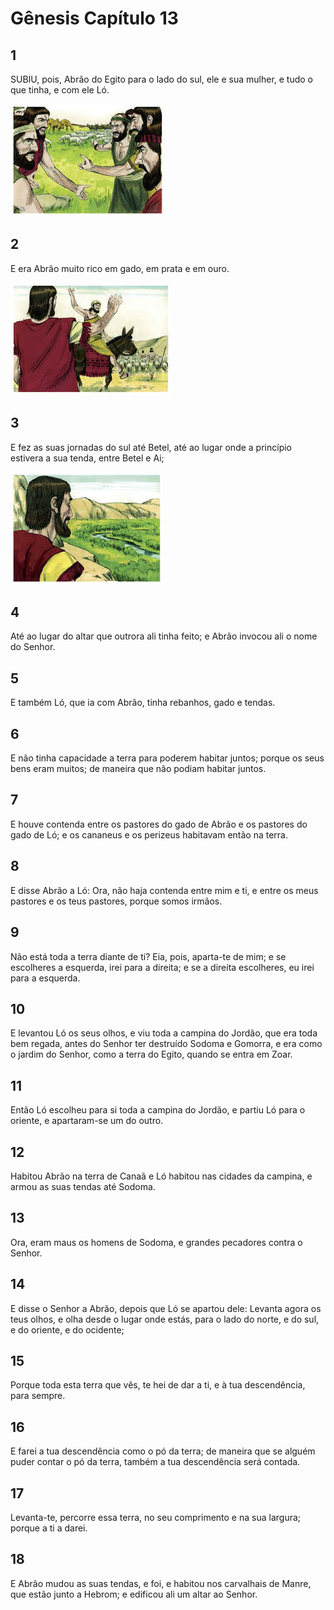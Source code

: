 # Gênesis Capítulo 13

## 1
SUBIU, pois, Abrão do Egito para o lado do sul, ele e sua mulher, e tudo o que tinha, e com ele Ló.

![](../.img/Gn/13/1-0.jpg)

## 2
E era Abrão muito rico em gado, em prata e em ouro.

![](../.img/Gn/13/2-0.jpg)

## 3
E fez as suas jornadas do sul até Betel, até ao lugar onde a princípio estivera a sua tenda, entre Betel e Ai;

![](../.img/Gn/13/3-0.jpg)

## 4
Até ao lugar do altar que outrora ali tinha feito; e Abrão invocou ali o nome do Senhor.

## 5
E também Ló, que ia com Abrão, tinha rebanhos, gado e tendas.

## 6
E não tinha capacidade a terra para poderem habitar juntos; porque os seus bens eram muitos; de maneira que não podiam habitar juntos.

## 7
E houve contenda entre os pastores do gado de Abrão e os pastores do gado de Ló; e os cananeus e os perizeus habitavam então na terra.

## 8
E disse Abrão a Ló: Ora, não haja contenda entre mim e ti, e entre os meus pastores e os teus pastores, porque somos irmãos.

## 9
Não está toda a terra diante de ti? Eia, pois, aparta-te de mim; e se escolheres a esquerda, irei para a direita; e se a direita escolheres, eu irei para a esquerda.

## 10
E levantou Ló os seus olhos, e viu toda a campina do Jordão, que era toda bem regada, antes do Senhor ter destruído Sodoma e Gomorra, e era como o jardim do Senhor, como a terra do Egito, quando se entra em Zoar.

## 11
Então Ló escolheu para si toda a campina do Jordão, e partiu Ló para o oriente, e apartaram-se um do outro.

## 12
Habitou Abrão na terra de Canaã e Ló habitou nas cidades da campina, e armou as suas tendas até Sodoma.

## 13
Ora, eram maus os homens de Sodoma, e grandes pecadores contra o Senhor.

## 14
E disse o Senhor a Abrão, depois que Ló se apartou dele: Levanta agora os teus olhos, e olha desde o lugar onde estás, para o lado do norte, e do sul, e do oriente, e do ocidente;

## 15
Porque toda esta terra que vês, te hei de dar a ti, e à tua descendência, para sempre.

## 16
E farei a tua descendência como o pó da terra; de maneira que se alguém puder contar o pó da terra, também a tua descendência será contada.

## 17
Levanta-te, percorre essa terra, no seu comprimento e na sua largura; porque a ti a darei.

## 18
E Abrão mudou as suas tendas, e foi, e habitou nos carvalhais de Manre, que estão junto a Hebrom; e edificou ali um altar ao Senhor.

